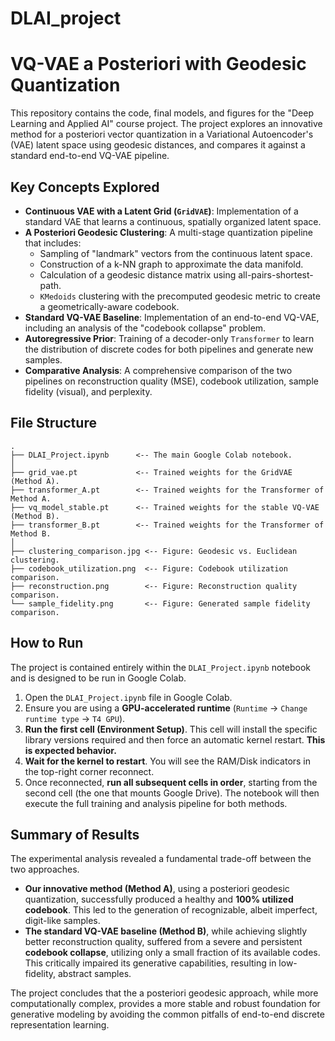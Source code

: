 # DLAI_project

# VQ-VAE a Posteriori with Geodesic Quantization

This repository contains the code, final models, and figures for the "Deep Learning and Applied AI" course project. The project explores an innovative method for a posteriori vector quantization in a Variational Autoencoder's (VAE) latent space using geodesic distances, and compares it against a standard end-to-end VQ-VAE pipeline.

## Key Concepts Explored

* **Continuous VAE with a Latent Grid (`GridVAE`)**: Implementation of a standard VAE that learns a continuous, spatially organized latent space.
* **A Posteriori Geodesic Clustering**: A multi-stage quantization pipeline that includes:
    * Sampling of "landmark" vectors from the continuous latent space.
    * Construction of a k-NN graph to approximate the data manifold.
    * Calculation of a geodesic distance matrix using all-pairs-shortest-path.
    * `KMedoids` clustering with the precomputed geodesic metric to create a geometrically-aware codebook.
* **Standard VQ-VAE Baseline**: Implementation of an end-to-end VQ-VAE, including an analysis of the "codebook collapse" problem.
* **Autoregressive Prior**: Training of a decoder-only `Transformer` to learn the distribution of discrete codes for both pipelines and generate new samples.
* **Comparative Analysis**: A comprehensive comparison of the two pipelines on reconstruction quality (MSE), codebook utilization, sample fidelity (visual), and perplexity.

## File Structure

```
.
├── DLAI_Project.ipynb      <-- The main Google Colab notebook.
│
├── grid_vae.pt             <-- Trained weights for the GridVAE (Method A).
├── transformer_A.pt        <-- Trained weights for the Transformer of Method A.
├── vq_model_stable.pt      <-- Trained weights for the stable VQ-VAE (Method B).
├── transformer_B.pt        <-- Trained weights for the Transformer of Method B.
│
├── clustering_comparison.jpg <-- Figure: Geodesic vs. Euclidean clustering.
├── codebook_utilization.png  <-- Figure: Codebook utilization comparison.
├── reconstruction.png        <-- Figure: Reconstruction quality comparison.
└── sample_fidelity.png       <-- Figure: Generated sample fidelity comparison.
```

## How to Run

The project is contained entirely within the `DLAI_Project.ipynb` notebook and is designed to be run in Google Colab.

1.  Open the `DLAI_Project.ipynb` file in Google Colab.
2.  Ensure you are using a **GPU-accelerated runtime** (`Runtime` -> `Change runtime type` -> `T4 GPU`).
3.  **Run the first cell (Environment Setup)**. This cell will install the specific library versions required and then force an automatic kernel restart. **This is expected behavior.**
4.  **Wait for the kernel to restart**. You will see the RAM/Disk indicators in the top-right corner reconnect.
5.  Once reconnected, **run all subsequent cells in order**, starting from the second cell (the one that mounts Google Drive). The notebook will then execute the full training and analysis pipeline for both methods.

## Summary of Results

The experimental analysis revealed a fundamental trade-off between the two approaches.
* **Our innovative method (Method A)**, using a posteriori geodesic quantization, successfully produced a healthy and **100% utilized codebook**. This led to the generation of recognizable, albeit imperfect, digit-like samples.
* **The standard VQ-VAE baseline (Method B)**, while achieving slightly better reconstruction quality, suffered from a severe and persistent **codebook collapse**, utilizing only a small fraction of its available codes. This critically impaired its generative capabilities, resulting in low-fidelity, abstract samples.

The project concludes that the a posteriori geodesic approach, while more computationally complex, provides a more stable and robust foundation for generative modeling by avoiding the common pitfalls of end-to-end discrete representation learning.
